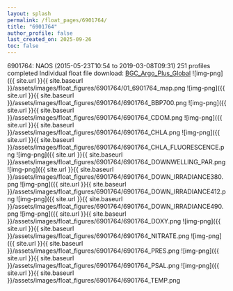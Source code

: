 ```yaml
---
layout: splash
permalink: /float_pages/6901764/
title: "6901764"
author_profile: false
last_created_on: 2025-09-26
toc: false
---
```

 
6901764: NAOS (2015-05-23T10:54 to 2019-03-08T09:31)
251 profiles completed
Individual float file download: [BGC_Argo_Plus_Global](https://ftp.soest.hawaii.edu/bgc_argo_plus/Individual_Floats/outliers_removed/6901764_Sprof_processed.nc)
![img-png]({{ site.url }}{{ site.baseurl }}/assets/images/float_figures/6901764/01_6901764_map.png
![img-png]({{ site.url }}{{ site.baseurl }}/assets/images/float_figures/6901764/6901764_BBP700.png
![img-png]({{ site.url }}{{ site.baseurl }}/assets/images/float_figures/6901764/6901764_CDOM.png
![img-png]({{ site.url }}{{ site.baseurl }}/assets/images/float_figures/6901764/6901764_CHLA.png
![img-png]({{ site.url }}{{ site.baseurl }}/assets/images/float_figures/6901764/6901764_CHLA_FLUORESCENCE.png
![img-png]({{ site.url }}{{ site.baseurl }}/assets/images/float_figures/6901764/6901764_DOWNWELLING_PAR.png
![img-png]({{ site.url }}{{ site.baseurl }}/assets/images/float_figures/6901764/6901764_DOWN_IRRADIANCE380.png
![img-png]({{ site.url }}{{ site.baseurl }}/assets/images/float_figures/6901764/6901764_DOWN_IRRADIANCE412.png
![img-png]({{ site.url }}{{ site.baseurl }}/assets/images/float_figures/6901764/6901764_DOWN_IRRADIANCE490.png
![img-png]({{ site.url }}{{ site.baseurl }}/assets/images/float_figures/6901764/6901764_DOXY.png
![img-png]({{ site.url }}{{ site.baseurl }}/assets/images/float_figures/6901764/6901764_NITRATE.png
![img-png]({{ site.url }}{{ site.baseurl }}/assets/images/float_figures/6901764/6901764_PRES.png
![img-png]({{ site.url }}{{ site.baseurl }}/assets/images/float_figures/6901764/6901764_PSAL.png
![img-png]({{ site.url }}{{ site.baseurl }}/assets/images/float_figures/6901764/6901764_TEMP.png
